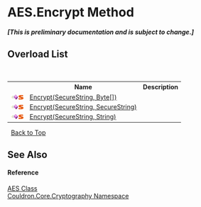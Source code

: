 # AES.Encrypt Method 
 _**\[This is preliminary documentation and is subject to change.\]**_


## Overload List
&nbsp;<table><tr><th></th><th>Name</th><th>Description</th></tr><tr><td>![Public method](media/pubmethod.gif "Public method")![Static member](media/static.gif "Static member")</td><td><a href="M_Couldron_Core_Cryptography_AES_Encrypt">Encrypt(SecureString, Byte[])</a></td><td /></tr><tr><td>![Public method](media/pubmethod.gif "Public method")![Static member](media/static.gif "Static member")</td><td><a href="M_Couldron_Core_Cryptography_AES_Encrypt_1">Encrypt(SecureString, SecureString)</a></td><td /></tr><tr><td>![Public method](media/pubmethod.gif "Public method")![Static member](media/static.gif "Static member")</td><td><a href="M_Couldron_Core_Cryptography_AES_Encrypt_2">Encrypt(SecureString, String)</a></td><td /></tr></table>&nbsp;
<a href="#aes.encrypt-method">Back to Top</a>

## See Also


#### Reference
<a href="T_Couldron_Core_Cryptography_AES">AES Class</a><br /><a href="N_Couldron_Core_Cryptography">Couldron.Core.Cryptography Namespace</a><br />